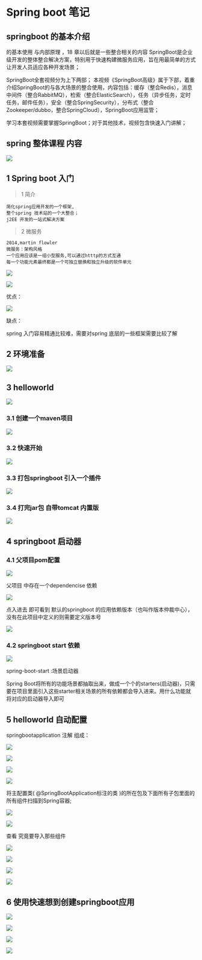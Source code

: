 # Spring boot 笔记

## springboot 的基本介绍

的基本使用 与内部原理 ，18 章以后就是一些整合相关的内容
SpringBoot是企业级开发的整体整合解决方案，特别用于快速构建微服务应用，旨在用最简单的方式让开发人员适应各种开发场景；

SpringBoot全套视频分为上下两部；
本视频《SpringBoot高级》属于下部，着重介绍SpringBoot的与各大场景的整合使用，内容包括：缓存（整合Redis），消息中间件（整合RabbitMQ），检索（整合ElasticSearch），任务（异步任务，定时任务，邮件任务），安全（整合SpringSecurity），分布式（整合Zookeeper/dubbo，整合SpringCloud），SpringBoot应用监管；

学习本套视频需要掌握SpringBoot；对于其他技术，视频包含快速入门讲解；


## spring 整体课程 内容

![](assets/000/01/02/03/01-1686985350119.png)



## 1 Spring boot 入门





> 1 简介

    简化spring应用开发的一个框架,
    整个spring 技术站的一个大整合；
    j2EE 开发的一站式解决方案

> 2 微服务

    2014,martin flowler 
    微服务：架构风格
    一个应用应该是一组小型服务,可以通过htttp的方式互通
    每一个功能元素最终都是一个可独立替换和独立升级的软件单元

![](assets/000/01/02/03/01-1686987131300.png)

![](assets/000/01/02/03/01-1605777132472.png)

优点：

![](assets/000/01/02/03/01-1605777178269.png)


缺点：

spring 入门容易精通比较难，需要对spring 底层的一些框架需要比较了解


## 2 环境准备

![](assets/000/01/02/03/01-1686987444810.png)



## 3 helloworld


![](assets/000/01/02/03/01-1686987685014.png)

### 3.1 创建一个maven项目

![](assets/000/01/02/03/01-1686987756968.png)


### 3.2 快速开始

![](assets/000/01/02/03/01-1686987848044.png)


### 3.3 打包springboot 引入一个插件

![](assets/000/01/02/03/01-1686988198350.png)

### 3.4 打完jar包 自带tomcat 内置版

![](assets/000/01/02/03/01-1686988356556.png)


## 4 springboot 启动器

### 4.1 父项目pom配置

![](assets/000/01/02/03/01-1686988436380.png)

父项目 中存在一个dependencise 依赖

![](assets/000/01/02/03/01-1686988479426.png)



点入进去 即可看到 默认的springboot 的应用依赖版本（也叫作版本仲裁中心），没有在此项目中定义的则需要定义版本号

![](assets/000/01/02/03/01-1686988528577.png)   


### 4.2 springboot start 依赖

![](assets/000/01/02/03/01-1686988671070.png)

spring-boot-start :场景启动器   


Spring Boot将所有的功能场景都抽取出来，做成一个个的starters(启动器)，只需要在项目里面引入这些starter相关场景的所有依赖都会导入进来。用什么功能就将对应的启动器导入即可


## 5 helloworld 自动配置

springbootapplication 注解 组成：

![](assets/000/01/02/03/01-1686989015791.png)



![](assets/000/01/02/03/01-1686989105928.png)

![](assets/000/01/02/03/01-1686989246836.png)

![](assets/000/01/02/03/01-1686989290011.png)

将主配置类( @SpringBootApplication标注的类 )的所在包及下面所有子包里面的所有组件扫描到Spring容器;


![](assets/000/01/02/03/01-1686989301323.png)


![](assets/000/01/02/03/01-1686989637621.png)


查看 究竟要导入那些组件


![](assets/000/01/02/03/01-1686989696241.png)

![](assets/000/01/02/03/01-1686989762430.png)

![](assets/000/01/02/03/01-1686989841635.png)


![](assets/000/01/02/03/01-1686990108022.png)

## 6 使用快速想到创建springboot应用

![](assets/000/01/02/03/01-1686991660102.png)

![](assets/000/01/02/03/01-1686991737443.png)


![](assets/000/01/02/03/01-1686991911144.png) 


![](assets/000/01/02/03/01-1686992169527.png)